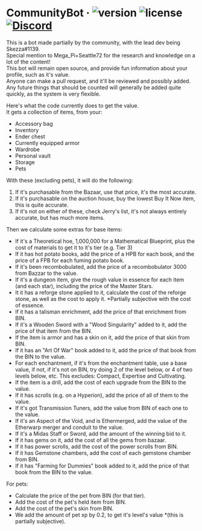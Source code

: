 # CommunityBot &middot; ![version](https://img.shields.io/badge/Version-1.4.2-brightgreen.svg?style=flat-square) ![license](https://img.shields.io/badge/License-MIT-brightgreen.svg?style=flat-square) [![Discord](https://img.shields.io/discord/571681282652766208.svg?style=flat-square&logo=discord&label=HypixelSkyblock&colorA=7289DA&colorB=2C2F33)](https://discord.gg/HypixelSkyblock)

This is a bot made partially by the community, with the lead dev being Skezza#1139.\
Special mention to Mega_Pi+Seattle72 for the research and knowledge on a lot of the content!\
This bot will remain open source, and provide fun information about your profile, such as it's value.\
Anyone can make a pull request, and it'll be reviewed and possibly added.\
Any future things that should be counted will generally be added quite quickly, as the system is very flexible.

Here's what the code currently does to get the value.\
It gets a collection of items, from your:
- Accessory bag
- Inventory
- Ender chest
- Currently equipped armor
- Wardrobe
- Personal vault
- Storage
- Pets

With these (excluding pets), it will do the following:
1. If it's purchasable from the Bazaar, use that price, it's the most accurate.
2. If it's purchasable on the auction house, buy the lowest Buy It Now item, this is quite accurate.
3. If it's not on either of these, check Jerry's list, it's not always entirely accurate, but has much more items.

Then we calculate some extras for base items:
- If it's a Theoretical hoe, 1,000,000 for a Mathematical Blueprint, plus the cost of materials to get it to it's tier (e.g. Tier 3)
- If it has hot potato books, add the price of a HPB for each book, and the price of a FPB for each fuming potato book.
- If it's been recombobulated, add the price of a recombobulator 3000 from Bazzar to the value.
- If it's a dungeon item, give the rough value in essence for each item (and each star), including the price of the Master Stars.
- It it has a reforge stone applied to it, calculate the cost of the reforge stone, as well as the cost to apply it. *Partially subjective with the cost of essence.
- If it has a talisman enrichment, add the price of that enrichment from BIN.
- If it's a Wooden Sword with a "Wood Singularity" added to it, add the price of that item from the BIN.
- If the item is armor and has a skin on it, add the price of that skin from BIN.
- If it has an "Art Of War" book added to it, add the price of that book from the BIN to the value.
- For each enchantment, if it's from the enchantment table, use a base value, if not, if it's not on BIN, try doing 2 of the level below, or 4 of two levels below, etc. This excludes: Compact, Expertise and Cultivating.
- If the item is a drill, add the cost of each upgrade from the BIN to the value.
- If it has scrolls (e.g. on a Hyperion), add the price of all of them to the value.
- If it's got Transmission Tuners, add the value from BIN of each one to the value.
- If it's an Aspect of the Void, and is Ethermerged, add the value of the Etherwarp merger and conduit to the value.
- If it's a Midas Staff or Sword, add the amount of the winning bid to it.
- If it has gems on it, add the cost of all the gems from bazaar.
- If it has power scrolls, add the cost of the power scrolls from BIN.
- If it has Gemstone chambers, add the cost of each gemstone chamber from BIN.
- If it has "Farming for Dummies" book added to it, add the price of that book from the BIN to the value.

For pets:
- Calculate the price of the pet from BIN (for that tier).
- Add the cost of the pet's held item from BIN.
- Add the cost of the pet's skin from BIN.
- We add the amount of pet xp by 0.2, to get it's level's value *(this is partially subjective).
